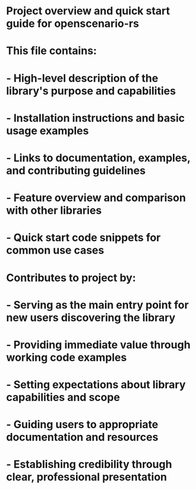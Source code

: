 # Project overview and quick start guide for openscenario-rs
#
# This file contains:
# - High-level description of the library's purpose and capabilities
# - Installation instructions and basic usage examples
# - Links to documentation, examples, and contributing guidelines
# - Feature overview and comparison with other libraries
# - Quick start code snippets for common use cases
#
# Contributes to project by:
# - Serving as the main entry point for new users discovering the library
# - Providing immediate value through working code examples
# - Setting expectations about library capabilities and scope
# - Guiding users to appropriate documentation and resources
# - Establishing credibility through clear, professional presentation